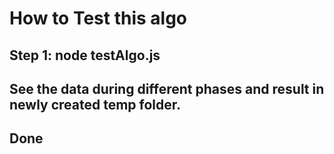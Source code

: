 # How to Test this algo

## Step 1: node testAlgo.js

## See the data during different phases and result in newly created temp folder.

## Done
